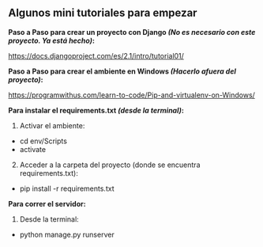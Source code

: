 ## Algunos mini tutoriales para empezar
 
**Paso a Paso para crear un proyecto con Django _(No es necesario con este proyecto. Ya está hecho)_:**

https://docs.djangoproject.com/es/2.1/intro/tutorial01/

**Paso a Paso para crear el ambiente en Windows _(Hacerlo afuera del proyecto)_:**

https://programwithus.com/learn-to-code/Pip-and-virtualenv-on-Windows/

**Para instalar el requirements.txt _(desde la terminal)_:**
1. Activar el ambiente: 
- cd env/Scripts
- activate

2. Acceder a la carpeta del proyecto (donde se encuentra requirements.txt):
- pip install -r requirements.txt

**Para correr el servidor:**

1. Desde la terminal:
- python manage.py runserver





